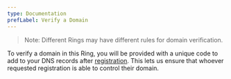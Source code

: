 ```yaml
---
type: Documentation
prefLabel: Verify a Domain
---
```


> Note: Different Rings may have different rules for domain verification. 

To verify a domain in this Ring, you will be provided with a unique code to add to your DNS records after [registration](/docs/register-a-domain). This lets us ensure that whoever requested registration is able to control their domain.
